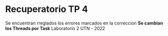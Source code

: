 # Recuperatorio TP 4

Se encuentran rreglados los errores marcados en la correccion
**Se cambian los Threads por Task**
Laboratorio 2 UTN - 2022

